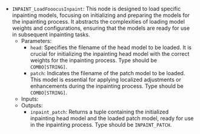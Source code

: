 - `INPAINT_LoadFooocusInpaint`: This node is designed to load specific inpainting models, focusing on initializing and preparing the models for the inpainting process. It abstracts the complexities of loading model weights and configurations, ensuring that the models are ready for use in subsequent inpainting tasks.
    - Parameters:
        - `head`: Specifies the filename of the head model to be loaded. It is crucial for initializing the inpainting head model with the correct weights for the inpainting process. Type should be `COMBO[STRING]`.
        - `patch`: Indicates the filename of the patch model to be loaded. This model is essential for applying localized adjustments or enhancements during the inpainting process. Type should be `COMBO[STRING]`.
    - Inputs:
    - Outputs:
        - `inpaint_patch`: Returns a tuple containing the initialized inpainting head model and the loaded patch model, ready for use in the inpainting process. Type should be `INPAINT_PATCH`.
